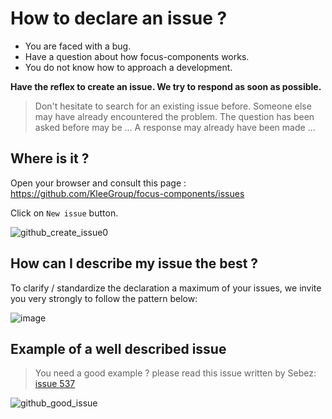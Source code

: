 # How to declare an issue ?

* You are faced with a bug.
* Have a question about how focus-components works.
* You do not know how to approach a development.

__Have the reflex to create an issue. We try to respond as soon as possible.__

> Don't hesitate to search for an existing issue before. Someone else may have already encountered the problem. The question has been asked before may be ... A response may already have been made ...

## Where is it ?

Open your browser and consult this page : https://github.com/KleeGroup/focus-components/issues

Click on `New issue` button.

![github_create_issue0](https://cloud.githubusercontent.com/assets/5349745/10515814/76961e5c-7355-11e5-8dfb-33ca944cff5b.PNG)

## How can I describe my issue the best ?

To clarify / standardize the declaration a maximum of your issues, we invite you very strongly to follow the pattern below:

![image](https://cloud.githubusercontent.com/assets/5349745/10516004/7335985e-7356-11e5-876b-d0ec17a9a26c.png)

## Example of a well described issue

> You need a good example ? please read this issue written by Sebez:
> [issue 537](https://github.com/KleeGroup/focus-components/issues/537)

![github_good_issue](https://cloud.githubusercontent.com/assets/5349745/10515834/93d172be-7355-11e5-9a1f-05a5bb77e453.PNG)

